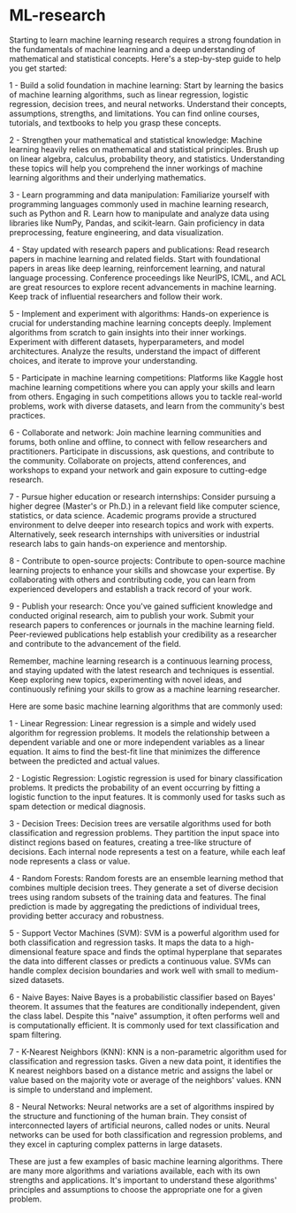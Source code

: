 # ML-research
Starting to learn machine learning research requires a strong foundation in the fundamentals of machine learning and a deep understanding of mathematical and statistical concepts. Here's a step-by-step guide to help you get started:

1 - Build a solid foundation in machine learning: Start by learning the basics of machine learning algorithms, such as linear regression, logistic regression, decision trees, and neural networks. Understand their concepts, assumptions, strengths, and limitations. You can find online courses, tutorials, and textbooks to help you grasp these concepts.

2 - Strengthen your mathematical and statistical knowledge: Machine learning heavily relies on mathematical and statistical principles. Brush up on linear algebra, calculus, probability theory, and statistics. Understanding these topics will help you comprehend the inner workings of machine learning algorithms and their underlying mathematics.

3 - Learn programming and data manipulation: Familiarize yourself with programming languages commonly used in machine learning research, such as Python and R. Learn how to manipulate and analyze data using libraries like NumPy, Pandas, and scikit-learn. Gain proficiency in data preprocessing, feature engineering, and data visualization.

4 - Stay updated with research papers and publications: Read research papers in machine learning and related fields. Start with foundational papers in areas like deep learning, reinforcement learning, and natural language processing. Conference proceedings like NeurIPS, ICML, and ACL are great resources to explore recent advancements in machine learning. Keep track of influential researchers and follow their work.

5 - Implement and experiment with algorithms: Hands-on experience is crucial for understanding machine learning concepts deeply. Implement algorithms from scratch to gain insights into their inner workings. Experiment with different datasets, hyperparameters, and model architectures. Analyze the results, understand the impact of different choices, and iterate to improve your understanding.

5 - Participate in machine learning competitions: Platforms like Kaggle host machine learning competitions where you can apply your skills and learn from others. Engaging in such competitions allows you to tackle real-world problems, work with diverse datasets, and learn from the community's best practices.

6 - Collaborate and network: Join machine learning communities and forums, both online and offline, to connect with fellow researchers and practitioners. Participate in discussions, ask questions, and contribute to the community. Collaborate on projects, attend conferences, and workshops to expand your network and gain exposure to cutting-edge research.

7 - Pursue higher education or research internships: Consider pursuing a higher degree (Master's or Ph.D.) in a relevant field like computer science, statistics, or data science. Academic programs provide a structured environment to delve deeper into research topics and work with experts. Alternatively, seek research internships with universities or industrial research labs to gain hands-on experience and mentorship.

8 - Contribute to open-source projects: Contribute to open-source machine learning projects to enhance your skills and showcase your expertise. By collaborating with others and contributing code, you can learn from experienced developers and establish a track record of your work.

9 - Publish your research: Once you've gained sufficient knowledge and conducted original research, aim to publish your work. Submit your research papers to conferences or journals in the machine learning field. Peer-reviewed publications help establish your credibility as a researcher and contribute to the advancement of the field.

Remember, machine learning research is a continuous learning process, and staying updated with the latest research and techniques is essential. Keep exploring new topics, experimenting with novel ideas, and continuously refining your skills to grow as a machine learning researcher.



Here are some basic machine learning algorithms that are commonly used:

1 - Linear Regression: Linear regression is a simple and widely used algorithm for regression problems. It models the relationship between a dependent variable and one or more independent variables as a linear equation. It aims to find the best-fit line that minimizes the difference between the predicted and actual values.

2 - Logistic Regression: Logistic regression is used for binary classification problems. It predicts the probability of an event occurring by fitting a logistic function to the input features. It is commonly used for tasks such as spam detection or medical diagnosis.

3 - Decision Trees: Decision trees are versatile algorithms used for both classification and regression problems. They partition the input space into distinct regions based on features, creating a tree-like structure of decisions. Each internal node represents a test on a feature, while each leaf node represents a class or value.

4 - Random Forests: Random forests are an ensemble learning method that combines multiple decision trees. They generate a set of diverse decision trees using random subsets of the training data and features. The final prediction is made by aggregating the predictions of individual trees, providing better accuracy and robustness.

5 - Support Vector Machines (SVM): SVM is a powerful algorithm used for both classification and regression tasks. It maps the data to a high-dimensional feature space and finds the optimal hyperplane that separates the data into different classes or predicts a continuous value. SVMs can handle complex decision boundaries and work well with small to medium-sized datasets.

6 - Naive Bayes: Naive Bayes is a probabilistic classifier based on Bayes' theorem. It assumes that the features are conditionally independent, given the class label. Despite this "naive" assumption, it often performs well and is computationally efficient. It is commonly used for text classification and spam filtering.

7 - K-Nearest Neighbors (KNN): KNN is a non-parametric algorithm used for classification and regression tasks. Given a new data point, it identifies the K nearest neighbors based on a distance metric and assigns the label or value based on the majority vote or average of the neighbors' values. KNN is simple to understand and implement.

8 - Neural Networks: Neural networks are a set of algorithms inspired by the structure and functioning of the human brain. They consist of interconnected layers of artificial neurons, called nodes or units. Neural networks can be used for both classification and regression problems, and they excel in capturing complex patterns in large datasets.

These are just a few examples of basic machine learning algorithms. There are many more algorithms and variations available, each with its own strengths and applications. It's important to understand these algorithms' principles and assumptions to choose the appropriate one for a given problem.
